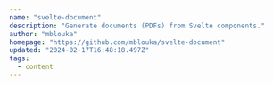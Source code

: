 ```yaml
---
name: "svelte-document"
description: "Generate documents (PDFs) from Svelte components."
author: "mblouka"
homepage: "https://github.com/mblouka/svelte-document"
updated: "2024-02-17T16:48:18.497Z"
tags: 
  - content
---
```

